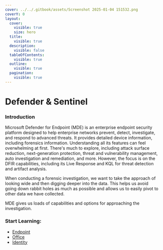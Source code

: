 ```yaml
---
cover: ../../.gitbook/assets/Screenshot 2025-01-04 151532.png
coverY: 0
layout:
  cover:
    visible: true
    size: hero
  title:
    visible: true
  description:
    visible: false
  tableOfContents:
    visible: true
  outline:
    visible: true
  pagination:
    visible: true
---
```


# Defender & Sentinel

### Introduction

Microsoft Defender for Endpoint (MDE) is an enterprise endpoint security platform designed to help enterprise networks prevent, detect, investigate, and respond to advanced threats. It provides detailed device information, including forensics information. Understanding all its features can feel overwhelming at first. There's much to explore, including attack surface reduction, next-generation protection, threat and vulnerability management, auto investigation and remediation, and more. However, the focus is on the DFIR capabilities, including its Live Response and KQL for threat detection and artifact analysis.

When conducting a forensic investigation, we want to take the approach of looking wide and then digging deeper into the data. This helps us avoid going down rabbit holes as much as possible and allows us to easily pivot to other data we have collected.&#x20;

MDE gives us loads of capabilities and options for approaching the investigation.

### Start Learning:

* [Endpoint](endpoint.md)
* [Office](office.md)
* [Identity](identity.md)
